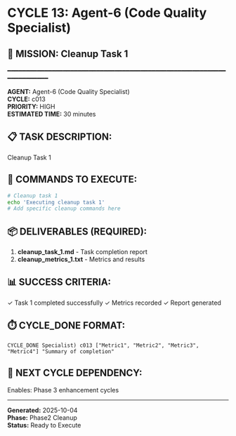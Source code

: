 # CYCLE 13: Agent-6 (Code Quality Specialist)

## 🎯 MISSION: Cleanup Task 1
━━━━━━━━━━━━━━━━━━━━━━━━━━━━━━━━━━━━━━━━━━━━━━━━━━━━━━━━━━━━━━━━━━━━━━

**AGENT:** Agent-6 (Code Quality Specialist)  
**CYCLE:** c013  
**PRIORITY:** HIGH  
**ESTIMATED TIME:** 30 minutes  


## 📋 TASK DESCRIPTION:
Cleanup Task 1

## 🔧 COMMANDS TO EXECUTE:
```bash
# Cleanup task 1
echo 'Executing cleanup task 1'
# Add specific cleanup commands here
```

## 📦 DELIVERABLES (REQUIRED):
1. **cleanup_task_1.md** - Task completion report
2. **cleanup_metrics_1.txt** - Metrics and results

## 📊 SUCCESS CRITERIA:
✓ Task 1 completed successfully
✓ Metrics recorded
✓ Report generated

## ⏱️ CYCLE_DONE FORMAT:
```
CYCLE_DONE Specialist) c013 ["Metric1", "Metric2", "Metric3", "Metric4"] "Summary of completion"
```

## 📝 NEXT CYCLE DEPENDENCY:
Enables: Phase 3 enhancement cycles

---

**Generated:** 2025-10-04  
**Phase:** Phase2 Cleanup  
**Status:** Ready to Execute
